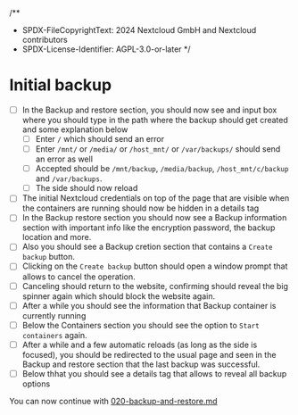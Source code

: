 /**
 * SPDX-FileCopyrightText: 2024 Nextcloud GmbH and Nextcloud contributors
 * SPDX-License-Identifier: AGPL-3.0-or-later
 */

# Initial backup

- [ ] In the Backup and restore section, you should now see and input box where you should type in the path where the backup should get created and some explanation below
    - [ ] Enter `/` which should send an error
    - [ ] Enter `/mnt/` or  `/media/` or `/host_mnt/` or `/var/backups/` should send an error as well
    - [ ] Accepted should be `/mnt/backup`, `/media/backup`, `/host_mnt/c/backup` and `/var/backups`.
    - [ ] The side should now reload
- [ ] The initial Nextcloud credentials on top of the page that are visible when the containers are running should now be hidden in a details tag
- [ ] In the Backup restore section you should now see a Backup information section with important info like the encryption password, the backup location and more.
- [ ] Also you should see a Backup cretion section that contains a `Create backup` button.
- [ ] Clicking on the `Create backup` button should open a window prompt that allows to cancel the operation.
- [ ] Canceling should return to the website, confirming should reveal the big spinner again which should block the website again.
- [ ] After a while you should see the information that Backup container is currently running
- [ ] Below the Containers section you should see the option to `Start containers` again.
- [ ] After a while and a few automatic reloads (as long as the side is focused), you should be redirected to the usual page and seen in the Backup and restore section that the last backup was successful.
- [ ] Below thhat you should see a details tag that allows to reveal all backup options

You can now continue with [020-backup-and-restore.md](.//020-backup-and-restore.md)